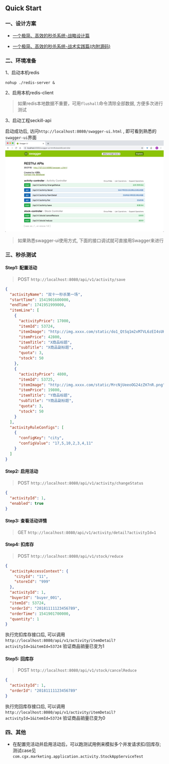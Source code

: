 ## Quick Start

### 一、设计方案

- [一个极简、高效的秒杀系统-战略设计篇](https://blog.csdn.net/caiguoxiong0101/article/details/104866073) 

- [一个极简、高效的秒杀系统-战术实践篇(内附源码)](https://blog.csdn.net/caiguoxiong0101/article/details/104866073) 

### 二、环境准备
1、启动本机redis
```shell
nohup ./redis-server &
```

2、启用本机redis-client

> 如果redis本地数据不重要，可用`flushall`命令清除全部数据, 方便多次进行测试


3、启动工程seckill-api

启动成功后, 访问`http://localhost:8080/swagger-ui.html` , 即可看到熟悉的`swagger-ui`界面 ![swagger-ui](./img/swagger-ui.jpg)

> 如果熟悉swagger-ui使用方式, 下面的接口调试就可直接用Swagger来进行

### 三、秒杀测试

#### Step1: 配置活动

> POST `http://localhost:8080/api/v1/activity/save`

```json
{
  "activityName": "双十一秒杀第一场",
  "startTime": 1541901600000,
  "endTime": 1741951999000,
  "itemLine": [
    {
      "activityPrice": 17000,
      "itemId": 53724,
      "itemImage": "http://img.xxxx.com/static/do1_QtSq1m2xM7VL6zEI4sUH",
      "itemPrice": 42800,
      "itemTitle": "X商品标题",
      "subTitle": "X商品副标题",
      "quota": 3,
      "stock": 50
    },
    {
      "activityPrice": 4800,
      "itemId": 53725,
      "itemImage": "http://img.xxxx.com/static/MrcNjUeeoOG24zZH7nR.png",
      "itemPrice": 19800,
      "itemTitle": "Y商品标题",
      "subTitle": "Y商品副标题",
      "quota": 3,
      "stock": 50
    }
  ],
  "activityRuleConfigs": [
    {
      "configKey": "city",
      "configValue": "17,5,10,2,3,4,11"
    }
  ]
}
```


#### Step2: 启用活动

> POST `http://localhost:8080/api/v1/activity/changeStatus`

```json
{
  "activityId": 1,
  "enabled": true
}
```

#### Step3: 查看活动详情

> GET `http://localhost:8080/api/v1/activity/detail?activityId=1`



#### Step4: 扣库存
> POST `http://localhost:8080/api/v1/stock/reduce`

```json
{
  "activityAccessContext": {
    "cityId": "11",
    "storeId": "999"
  },
  "activityId": 1,
  "buyerId": "buyer_001",
  "itemId": 53724,
  "orderId": "20181111123456789",
  "orderTime": 1541901700000,
  "quantity": 1
}
```

执行完扣库存接口后, 可以调用 `http://localhost:8080/api/v1/activity/itemDetail?activityId=1&itemId=53724` 验证商品销量已变为1

#### Step5: 回库存
> POST `http://localhost:8080/api/v1/stock/cancelReduce`

```json
{
  "activityId": 1,
  "orderId": "20181111123456789"
}
```

执行完回库存接口后, 可以调用 `http://localhost:8080/api/v1/activity/itemDetail?activityId=1&itemId=53724` 验证商品销量已变为0


### 四、其他

- 在配置完活动并启用活动后，可以跑测试用例来模拟多个并发请求扣/回库存; 测试case见`com.cgx.marketing.application.activity.StockAppServiceTest`

